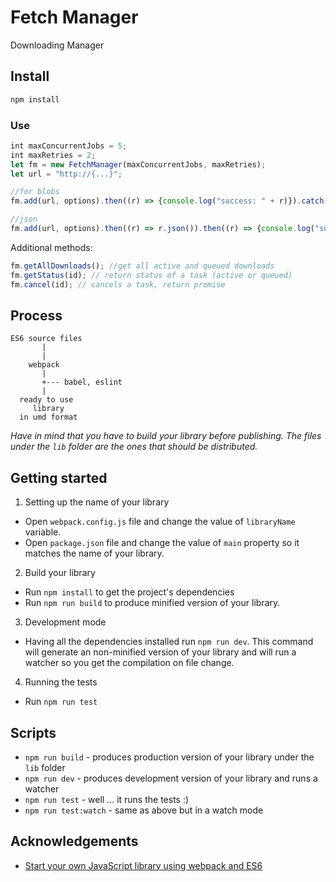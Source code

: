 # Fetch Manager
Downloading Manager

## Install
```bash
npm install
```

### Use
```javascript
int maxConcurrentJobs = 5;
int maxRetries = 2;
let fm = new FetchManager(maxConcurrentJobs, maxRetries);
let url = "http://{...}";

//for blobs
fm.add(url, options).then((r) => {console.log("success: " + r)}).catch((e) => {console.log(e)});

//json
fm.add(url, options).then((r) => r.json()).then((r) => {console.log("success: " + r)}).catch((e) => {console.log(e)});
```

Additional methods:

```javascript
fm.getAllDownloads(); //get all active and queued downloads
fm.getStatus(id); // return status of a task (active or queued)
fm.cancel(id); // cancels a task, return promise
```

## Process

```
ES6 source files
       |
       |
    webpack
       |
       +--- babel, eslint
       |
  ready to use
     library
  in umd format
```

*Have in mind that you have to build your library before publishing. The files under the `lib` folder are the ones that should be distributed.*

## Getting started

1. Setting up the name of your library
  * Open `webpack.config.js` file and change the value of `libraryName` variable.
  * Open `package.json` file and change the value of `main` property so it matches the name of your library.
2. Build your library
  * Run `npm install` to get the project's dependencies
  * Run `npm run build` to produce minified version of your library.
3. Development mode
  * Having all the dependencies installed run `npm run dev`. This command will generate an non-minified version of your library and will run a watcher so you get the compilation on file change.
4. Running the tests
  * Run `npm run test`

## Scripts

* `npm run build` - produces production version of your library under the `lib` folder
* `npm run dev` - produces development version of your library and runs a watcher
* `npm run test` - well ... it runs the tests :)
* `npm run test:watch` - same as above but in a watch mode

## Acknowledgements

* [Start your own JavaScript library using webpack and ES6](http://krasimirtsonev.com/blog/article/javascript-library-starter-using-webpack-es6)
